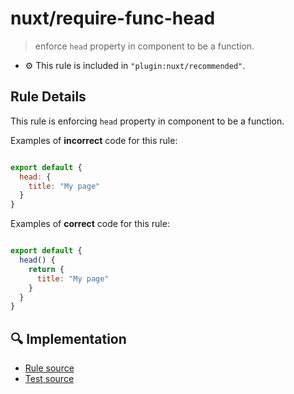 # nuxt/require-func-head

> enforce `head` property in component to be a function.

- :gear: This rule is included in `"plugin:nuxt/recommended"`.

## Rule Details

This rule is enforcing `head` property in component to be a function.

Examples of **incorrect** code for this rule:

```js

export default {
  head: {
    title: "My page"
  }
}

```

Examples of **correct** code for this rule:

```js

export default {
  head() {
    return {
      title: "My page"
    }
  }
}

```

## :mag: Implementation

- [Rule source](../../lib/rules/require-func-head.js)
- [Test source](../../lib/rules/__tests__/require-func-head.test.js)
